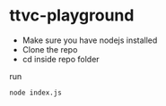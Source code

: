 # ttvc-playground

- Make sure you have nodejs installed
- Clone the repo
- cd inside repo folder

run
```
node index.js
```
